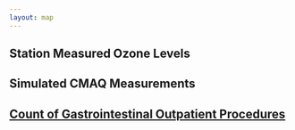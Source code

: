 ```yaml
---
layout: map
---
```


## Station Measured Ozone Levels
<div id='ozone'></div>  

## Simulated CMAQ Measurements
<div id='cmaq'></div>  

## [Count of Gastrointestinal Outpatient Procedures](http://catalog.data.gov/dataset/outpatient-procedures-volume/resource/af370823-8af4-414e-bf65-ca1b7f6f3fa0)
<div id='gastro'></div>  

<script>
  usmap("/assets/cmaq/ozone.csv","ozone",800,"#ozone",7,7,1);
  usmap("/assets/cmaq/cmaq.csv","cmaq",800,"#cmaq",7,7,1);
  usmap("/assets/Hospital_Outpatient/gastro.csv","gastro",800,"#gastro",4,4,1,'blue',0,0,1000);
</script>
